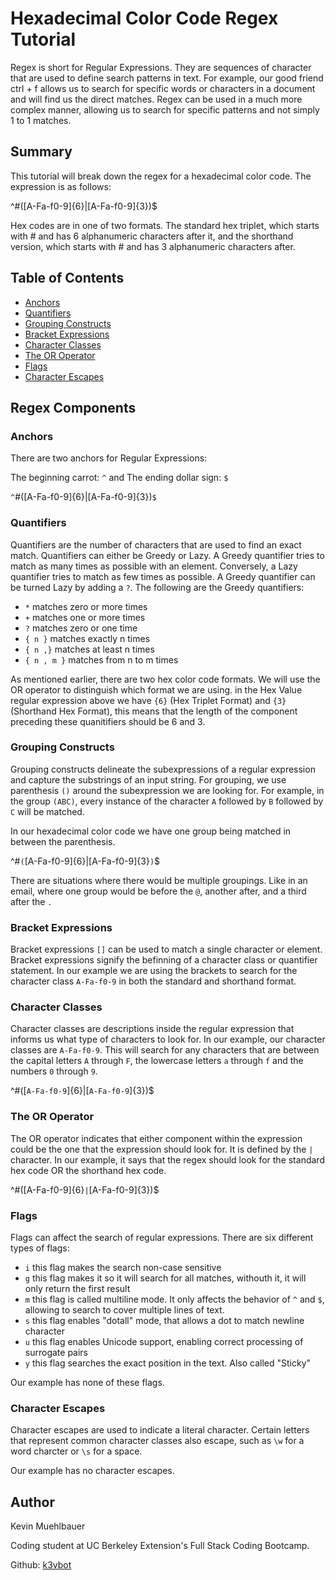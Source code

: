 # Hexadecimal Color Code Regex Tutorial

Regex is short for Regular Expressions. They are sequences of character that are used to define search patterns in text. For example, our good friend ctrl + f allows us to search for specific words or characters in a document and will find us the direct matches. Regex can be used in a much more complex manner, allowing us to search for specific patterns and not simply 1 to 1 matches.  

## Summary

This tutorial will break down the regex for a hexadecimal color code. The expression is as follows: 

^#([A-Fa-f0-9]{6}|[A-Fa-f0-9]{3})$

Hex codes are in one of two formats. The standard hex triplet, which starts with # and has 6 alphanumeric characters after it, and the shorthand version, which starts with # and has 3 alphanumeric characters after. 

## Table of Contents

- [Anchors](#anchors)
- [Quantifiers](#quantifiers)
- [Grouping Constructs](#grouping-constructs)
- [Bracket Expressions](#bracket-expressions)
- [Character Classes](#character-classes)
- [The OR Operator](#the-or-operator)
- [Flags](#flags)
- [Character Escapes](#character-escapes)

## Regex Components

### Anchors

There are two anchors for Regular Expressions:

The beginning carrot: `^` and
The ending dollar sign: `$`

`^`#([A-Fa-f0-9]{6}|[A-Fa-f0-9]{3})`$`

### Quantifiers

Quantifiers are the number of characters that are used to find an exact match. Quantifiers can either be Greedy or Lazy. A Greedy quantifier tries to match as many times as possible with an element. Conversely, a Lazy quantifier tries to match as few times as possible. A Greedy quantifier can be turned Lazy by adding a `?`. The following are the Greedy quantifiers:
- `*` matches zero or more times
- `+` matches one or more times
- `?` matches zero or one time
- `{ n }` matches exactly n times
- `{ n ,}` matches at least n times
- `{ n , m }` matches from n to m times

As mentioned earlier, there are two hex color code formats. We will use the OR operator to distinguish which format we are using. in the Hex Value regular expression above we have `{6}` (Hex Triplet Format) and `{3}` (Shorthand Hex Format), this means that the length of the component preceding these quanitifiers should be 6 and 3. 

### Grouping Constructs

Grouping constructs delineate the subexpressions of a regular expression and capture the substrings of an input string. For grouping, we use parenthesis `()` around the subexpression we are looking for. For example, in the group `(ABC)`, every instance of the character `A` followed by `B` followed by `C` will be matched. 

In our hexadecimal color code we have one group being matched in between the parenthesis. 

^#`(`[A-Fa-f0-9]{6}|[A-Fa-f0-9]{3}`)`$

There are situations where there would be multiple groupings. Like in an email, where one group would be before the `@`, another after, and a third after the `.`

### Bracket Expressions

Bracket expressions `[]` can be used to match a single character or element. Bracket expressions signify the befinning of a character class or quantifier statement. In our example we are using the brackets to search for the character class `A-Fa-f0-9` in both the standard and shorthand format. 

### Character Classes

Character classes are descriptions inside the regular expression that informs us what type of characters to look for. In our example, our character classes are `A-Fa-f0-9`. This will search for any characters that are between the capital letters `A` through `F`, the lowercase letters `a` through `f` and the numbers `0` through `9`. 

^#([`A-Fa-f0-9`]{6}|[`A-Fa-f0-9`]{3})$

### The OR Operator

The OR operator indicates that either component within the expression could be the one that the expression should look for. It is defined by the `|` character. In our example, it says that the regex should look for the standard hex code OR the shorthand hex code. 

^#([A-Fa-f0-9]{6}`|`[A-Fa-f0-9]{3})$

### Flags

Flags can affect the search of regular expressions. There are six different types of flags: 
- `i` this flag makes the search non-case sensitive
- `g` this flag makes it so it will search for all matches, withouth it, it will only return the first result
- `m` this flag is called multiline mode. It only affects the behavior of `^` and `$`, allowing to search to cover multiple lines of text. 
- `s` this flag enables "dotall" mode, that allows a dot to match newline character
- `u` this flag enables Unicode support, enabling correct processing of surrogate pairs
- `y` this flag searches the exact position in the text. Also called "Sticky"

Our example has none of these flags. 

### Character Escapes

Character escapes are used to indicate a literal character. Certain letters that represent common character classes also escape, such as `\w` for a word charcter or `\s` for a space. 

Our example has no character escapes. 

## Author

Kevin Muehlbauer

Coding student at UC Berkeley Extension's Full Stack Coding Bootcamp.

Github: [k3vbot](https://github.com/k3vbot)

